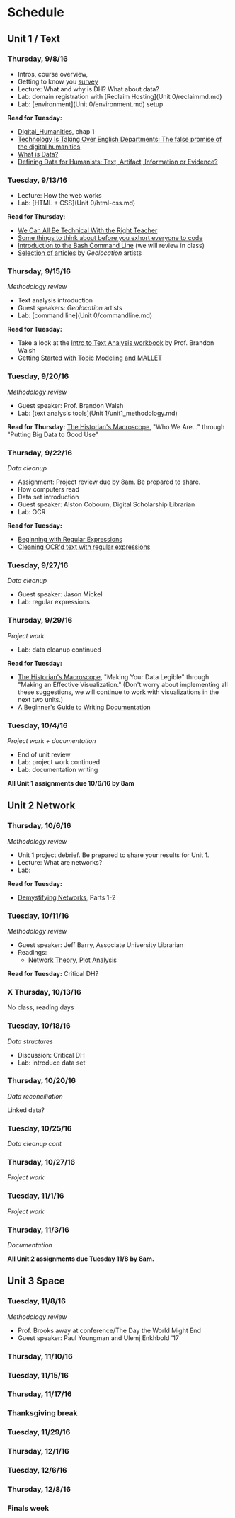 # Schedule

## Unit 1 / Text 

### Thursday, 9/8/16
* Intros, course overview, 
* Getting to know you [survey](https://docs.google.com/forms/d/e/1FAIpQLSdf_G84ock01cJdtt4a5_JN8poqC_aWRiVtG_arVXnEsRBzbQ/viewform)
* Lecture: What and why is DH? What about data? 
* Lab: domain registration with [Reclaim Hosting](Unit 0/reclaimmd.md)
* Lab: [environment](Unit 0/environment.md) setup

**Read for Tuesday:**
  * [Digital_Humanities](https://mitpress.mit.edu/sites/default/files/titles/content/9780262018470_Open_Access_Edition.pdf), chap 1
  * [Technology Is Taking Over English Departments: The false promise of the digital humanities](https://newrepublic.com/article/117428/limits-digital-humanities-adam-kirsch)
  * [What is Data?](http://schoolofdata.org/handbook/courses/what-is-data/)
  * [Defining Data for Humanists: Text, Artifact, Information or Evidence?](http://journalofdigitalhumanities.org/1-1/defining-data-for-humanists-by-trevor-owens/)
 
### Tuesday, 9/13/16
* Lecture: How the web works
* Lab: [HTML + CSS](Unit 0/html-css.md)

**Read for Thursday:**
* [We Can All Be Technical With the Right Teacher](https://recompilermag.com/issues/issue-0/we-can-all-be-technical-with-the-right-teacher/)
* [Some things to think about before you exhort everyone to code](http://miriamposner.com/blog/some-things-to-think-about-before-you-exhort-everyone-to-code/)
* [Introduction to the Bash Command Line](http://programminghistorian.org/lessons/intro-to-bash) (we will review in class)
* [Selection of articles](https://dl.dropboxusercontent.com/u/24448504/LS-StudentReadingPacket.pdf) by *Geolocation* artists

### Thursday, 9/15/16 
*Methodology review*
* Text analysis introduction
* Guest speakers: *Geolocation* artists
* Lab: [command line](Unit 0/commandline.md)

**Read for Tuesday:**
* Take a look at the [Intro to Text Analysis workbook](https://bmw9t.gitbooks.io/introduction-to-text-analysis/content/) by Prof. Brandon Walsh
* [Getting Started with Topic Modeling and MALLET](http://programminghistorian.org/lessons/topic-modeling-and-mallet)


### Tuesday, 9/20/16
*Methodology review*
* Guest speaker: Prof. Brandon Walsh
* Lab: [text analysis tools](Unit 1/unit1_methodology.md)

**Read for Thursday:**
[The Historian's Macroscope](http://www.themacroscope.org/?page_id=593), "Who We Are..." through "Putting Big Data to Good Use"


### Thursday, 9/22/16
*Data cleanup* 
* Assignment: Project review due by 8am. Be prepared to share. 
* How computers read
* Data set introduction
* Guest speaker: Alston Cobourn, Digital Scholarship Librarian
* Lab: OCR 

**Read for Tuesday:**
* [Beginning with Regular Expressions](https://recompilermag.com/issues/issue-0/beginning-with-regular-expressions/)
* [Cleaning OCR'd text with regular expressions](http://programminghistorian.org/lessons/cleaning-ocrd-text-with-regular-expressions)

### Tuesday, 9/27/16
*Data cleanup*
* Guest speaker: Jason Mickel
* Lab: regular expressions

### Thursday, 9/29/16
*Project work* 
* Lab: data cleanup continued 

**Read for Tuesday:**
* [The Historian's Macroscope](http://www.themacroscope.org/?page_id=837), "Making Your Data Legible" through "Making an Effective Visualization." (Don't worry about implementing all these suggestions, we will continue to work with visualizations in the next two units.)
* [A Beginner's Guide to Writing Documentation](http://www.writethedocs.org/guide/writing/beginners-guide-to-docs/)

### Tuesday, 10/4/16
*Project work + documentation*
* End of unit review 
* Lab: project work continued
* Lab: documentation writing

**All Unit 1 assignments due 10/6/16 by 8am**

## Unit 2 Network

### Thursday, 10/6/16
*Methodology review*
* Unit 1 project debrief. Be prepared to share your results for Unit 1. 
* Lecture: What are networks?
* Lab: 

**Read for Tuesday:**
  * [Demystifying Networks](http://journalofdigitalhumanities.org/1-1/demystifying-networks-by-scott-weingart/), Parts 1-2

### Tuesday, 10/11/16
*Methodology review*
* Guest speaker: Jeff Barry, Associate University Librarian 
* Readings:
  * [Network Theory, Plot Analysis](https://litlab.stanford.edu/LiteraryLabPamphlet2.pdf)

**Read for Tuesday:**
Critical DH? 

### X Thursday, 10/13/16
No class, reading days

### Tuesday, 10/18/16
*Data structures*
* Discussion: Critical DH
* Lab: introduce data set

### Thursday, 10/20/16
*Data reconciliation*

Linked data? 

### Tuesday, 10/25/16
*Data cleanup cont*

### Thursday, 10/27/16
*Project work* 

### Tuesday, 11/1/16
*Project work* 


### Thursday, 11/3/16
*Documentation*


**All Unit 2 assignments due Tuesday 11/8 by 8am.**

## Unit 3 Space

### Tuesday, 11/8/16
*Methodology review*
* Prof. Brooks away at conference/The Day the World Might End
* Guest speaker: Paul Youngman and Ulemj Enkhbold '17



### Thursday, 11/10/16

### Tuesday, 11/15/16

### Thursday, 11/17/16

### Thanksgiving break

### Tuesday, 11/29/16

### Thursday, 12/1/16

### Tuesday, 12/6/16

### Thursday, 12/8/16

### Finals week

